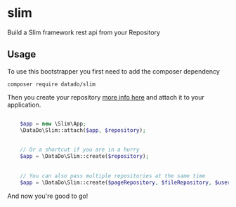 # slim
Build a Slim framework rest api from your Repository

## Usage
To use this bootstrapper you first need to add the composer dependency

    composer require datado/slim

Then you create your repository [more info here](https://github.com/DataDo/data) and attach it to your application.

```php

    $app = new \Slim\App;
    \DataDo\Slim::attach($app, $repository);
    
    
    // Or a shortcut if you are in a hurry
    $app = \DataDo\Slim::create($repository);
    
    
    // You can also pass multiple repositories at the same time
    $app = \DataDo\Slim::create($pageRepository, $fileRepository, $userRepository);

```

And now you're good to go!